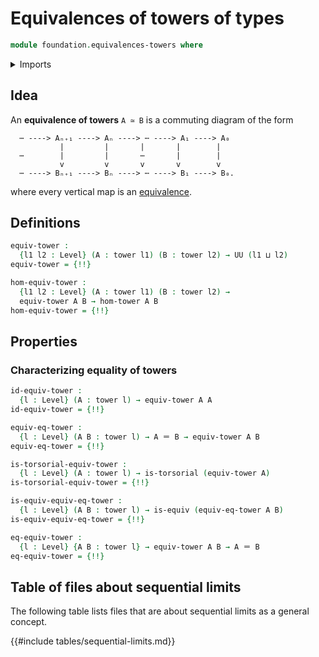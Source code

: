 # Equivalences of towers of types

```agda
module foundation.equivalences-towers where
```

<details><summary>Imports</summary>

```agda
open import elementary-number-theory.natural-numbers

open import foundation.dependent-pair-types
open import foundation.equality-dependent-function-types
open import foundation.fundamental-theorem-of-identity-types
open import foundation.homotopy-induction
open import foundation.morphisms-towers
open import foundation.structure-identity-principle
open import foundation.towers
open import foundation.univalence
open import foundation.universe-levels

open import foundation-core.equivalences
open import foundation-core.function-types
open import foundation-core.homotopies
open import foundation-core.identity-types
open import foundation-core.torsorial-type-families
```

</details>

## Idea

An **equivalence of towers** `A ≃ B` is a commuting diagram of the form

```text
  ⋯ ----> Aₙ₊₁ ----> Aₙ ----> ⋯ ----> A₁ ----> A₀
           |         |       |       |        |
  ⋯        |         |       ⋯       |        |
           v         v       v       v        v
  ⋯ ----> Bₙ₊₁ ----> Bₙ ----> ⋯ ----> B₁ ----> B₀.
```

where every vertical map is an [equivalence](foundation-core.equivalences.md).

## Definitions

```agda
equiv-tower :
  {l1 l2 : Level} (A : tower l1) (B : tower l2) → UU (l1 ⊔ l2)
equiv-tower = {!!}

hom-equiv-tower :
  {l1 l2 : Level} (A : tower l1) (B : tower l2) →
  equiv-tower A B → hom-tower A B
hom-equiv-tower = {!!}
```

## Properties

### Characterizing equality of towers

```agda
id-equiv-tower :
  {l : Level} (A : tower l) → equiv-tower A A
id-equiv-tower = {!!}

equiv-eq-tower :
  {l : Level} (A B : tower l) → A ＝ B → equiv-tower A B
equiv-eq-tower = {!!}

is-torsorial-equiv-tower :
  {l : Level} (A : tower l) → is-torsorial (equiv-tower A)
is-torsorial-equiv-tower = {!!}

is-equiv-equiv-eq-tower :
  {l : Level} (A B : tower l) → is-equiv (equiv-eq-tower A B)
is-equiv-equiv-eq-tower = {!!}

eq-equiv-tower :
  {l : Level} {A B : tower l} → equiv-tower A B → A ＝ B
eq-equiv-tower = {!!}
```

## Table of files about sequential limits

The following table lists files that are about sequential limits as a general
concept.

{{#include tables/sequential-limits.md}}
